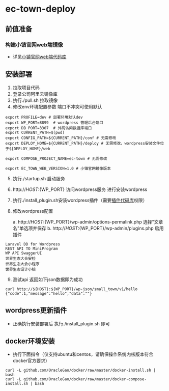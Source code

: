# ec-town-deploy

## 前值准备
### 构建小镇官网web端镜像
- 详见[小镇官网web端代码库](https://code.clouderwork.com/cpic/ec-town-web)

## 安装部署
1. 拉取项目代码
2. 登录公司阿里云镜像库
3. 执行./pull.sh 拉取镜像
4. 修改env环境配置参数 端口不冲突可使用默认

```
export PROFILE=dev # 部署环境默认dev
export WP_PORT=8899  # wordpress 管理后台端口
export DB_PORT=3307  # 外网访问数据库端口
export CURRENT_PATH=$(pwd) 
export CONFIG_PATH=${CURRENT_PATH}/conf # 无需修改
export DEPLOY_HOME=${CURRENT_PATH}/deploy # 无需修改，wordpress安装文件位于${DEPLOY_HOME}/web

export COMPOSE_PROJECT_NAME=ec-town # 无需修改

export EC_TOWN_WEB_VERSION=1.0 # 小镇官网镜像版本

```

5. 执行./startup.sh 启动服务
6. http://${HOST}:${WP_PORT} 访问wordpress服务 进行安装wordpress
7. 执行./install_plugin.sh安装wordpress插件（需要[插件代码库](https://code.clouderwork.com/cpic/ec-wp-plugin)权限）
8. 修改wordpress配置

    a. http://${HOST}:${WP_PORT}/wp-admin/options-permalink.php  选择"文章名"单选项并保存
    b. http://${HOST}:${WP_PORT}/wp-admin/plugins.php 启用插件
  ```
Laravel DD for Wordpress
REST API TO MiniProgram
WP API SwaggerUI
世界生态大会安检
世界生态大会小程序
世界生态设计小镇
  ```

9. 测试api 返回如下json数据即为成功

```
curl http://${HOST}:${WP_PORT}/wp-json/small_town/v1/hello
{"code":1,"message":"hello","data":""}
```
## wordpress更新插件
- 正确执行安装部署后 执行./install_plugin.sh 即可

## docker环境安装
- 执行下面指令（仅支持ubuntu和centos，请确保操作系统内核版本符合docker官方要求）

```
curl -L github.com/OracleGao/docker/raw/master/docker-install.sh | bash
curl -L github.com/OracleGao/docker/raw/master/docker-compose-install.sh | bash
```
